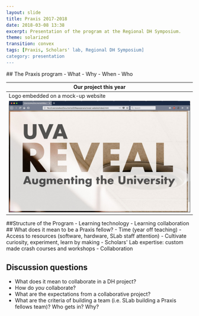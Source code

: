 ```yaml
---
layout: slide
title: Praxis 2017-2018
date: 2018-03-08 13:38
excerpt: Presentation of the program at the Regional DH Symposium.
theme: solarized
transition: convex
tags: [Praxis, Scholars' lab, Regional DH Symposium]
category: presentation
---
```


<div class="slides">
                <section data-markdown>
                    <script type="text/template">
## Praxis 2017-2018
 </script>
</section>
</div>

<div class="slides">
                <section data-markdown>
                    <script type="text/template">
### Who we are
|Monica Blair|Ankita Chakrabarti|Victoria Clark|Tanner Greene|Christian Howard|Spyros Simotas|
|--|--|--|--|--|--|
|History   |English   |Music   |Music   |English   |French   |
|![Monica](http://scholarslab.org/wp-content/uploads/2017/09/20170829-_DSC0329.jpg)|![Ankita](http://scholarslab.org/wp-content/uploads/2017/09/20170911-_DSC0548.jpg) |![Torrie](http://scholarslab.org/wp-content/uploads/2017/09/20170914-_DSC0597.jpg)|![]()|![Christian](http://scholarslab.org/wp-content/uploads/2017/02/20170829-_DSC0281.jpg)|![Spyros](http://scholarslab.org/wp-content/uploads/2017/09/20170829-_DSC0240.jpg)
                    </script>
                </section>
            </div>

<section data-markdown
            data-separator="^\n\n\n"  
            data-separator-vertical="^\n\n">
## The Praxis program
- What
- Why
- When
- Who


|Our project this year|
|--|
|Logo embedded on a mock-up website|
|![Image of the logo](/assets/img/reveal-logo-in-browser.jpg)<!-- .element height="50%" width="50%" -->|
</section>

<section data-markdown>
##Structure of the Program
- Learning technology
- Learning collaboration
</section>
<section data-markdown
                      data-separator="^\n\n\n"  
                      data-separator-vertical="^\n\n">
## What does it mean to be a Praxis fellow?
 - Time (year off teaching)
 - Access to resources (software, hardware, SLab staff attention)
 - Cultivate curiosity, experiment, learn by making
 - Scholars' Lab expertise: custom made crash courses and workshops
 - Collaboration  


## Discussion questions

- What does it mean to collaborate in a DH project?
- How do _you_ collaborate?
- What are the expectations from a collaborative project?
- What are the criteria of building a team (i.e. SLab building a Praxis fellows team)? Who gets in? Why?
</section>


<div class="slides">
                <section data-markdown>
                    <script type="text/template">
### Contact info
|Christian Howard|Spyros Simotas|
|--|--|
|ch4zs@virginia.edu   |ss4ws@virginia.edu   |
                    </script>
                </section>
            </div>

